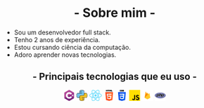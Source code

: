 
<h1 align="center">- Sobre mim -</h1>

- Sou um desenvolvedor full stack.
- Tenho 2 anos de experiência.
- Estou cursando ciência da computação.
- Adoro aprender novas tecnologias.

<h2 align="center">- Principais tecnologias que eu uso -</h1>
<p align="center">
<code><img height="25" src="https://github.com/AliA-Mohamad/AliA-Mohamad/blob/main/img/Csharp.png"></code> 
<code><img height="25" src="https://github.com/AliA-Mohamad/AliA-Mohamad/blob/main/img/Python.png"></code>
<code><img height="25" src="https://github.com/AliA-Mohamad/AliA-Mohamad/blob/main/img/Reac.png"></code>
<code><img height="25" src="https://github.com/AliA-Mohamad/AliA-Mohamad/blob/main/img/html-5.png"></code>
<code><img height="25" src="https://github.com/AliA-Mohamad/AliA-Mohamad/blob/main/img/css-3.png"></code>
<code><img height="25" src="https://github.com/AliA-Mohamad/AliA-Mohamad/blob/main/img/js.png"></code>
<code><img height="25" src="https://github.com/AliA-Mohamad/AliA-Mohamad/blob/main/img/google_firebase-2-512.webp"></code>
<code><img height="25" src="https://github.com/AliA-Mohamad/AliA-Mohamad/blob/main/img/php.png"></code>
</p>
